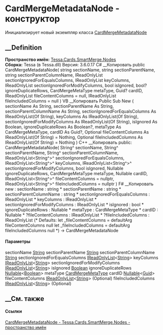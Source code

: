 # CardMergeMetadataNode - конструктор
Инициализирует новый экземпляр класса
[CardMergeMetadataNode](T_Tessa_Cards_SmartMerge_Nodes_CardMergeMetadataNode.htm)
##  __Definition
 **Пространство имён:**
[Tessa.Cards.SmartMerge.Nodes](N_Tessa_Cards_SmartMerge_Nodes.htm)  
 **Сборка:** Tessa (в Tessa.dll) Версия: 3.6.0.17
C# __Копировать
     public CardMergeMetadataNode(
    	string sectionName,
    	string sectionParentName,
    	string sectionParentColumnName,
    	IReadOnlyList<string> sectionIgnoredForEqualsColumns,
    	IReadOnlyList<string> keyColumns,
    	IReadOnlyList<string> sectionIgnoredForModifyColumns,
    	bool isIgnored,
    	bool? ignoreDuplicateRows,
    	CardMergeMetaType metaType,
    	Guid? cardID,
    	IReadOnlyList<string> fileContentColumns = null,
    	IReadOnlyList<string> fileIncludedColumns = null
    )
VB __Копировать
     Public Sub New ( 
    	sectionName As String,
    	sectionParentName As String,
    	sectionParentColumnName As String,
    	sectionIgnoredForEqualsColumns As IReadOnlyList(Of String),
    	keyColumns As IReadOnlyList(Of String),
    	sectionIgnoredForModifyColumns As IReadOnlyList(Of String),
    	isIgnored As Boolean,
    	ignoreDuplicateRows As Boolean?,
    	metaType As CardMergeMetaType,
    	cardID As Guid?,
    	Optional fileContentColumns As IReadOnlyList(Of String) = Nothing,
    	Optional fileIncludedColumns As IReadOnlyList(Of String) = Nothing
    )
C++ __Копировать
     public:
    CardMergeMetadataNode(
    	String^ sectionName, 
    	String^ sectionParentName, 
    	String^ sectionParentColumnName, 
    	IReadOnlyList<String^>^ sectionIgnoredForEqualsColumns, 
    	IReadOnlyList<String^>^ keyColumns, 
    	IReadOnlyList<String^>^ sectionIgnoredForModifyColumns, 
    	bool isIgnored, 
    	Nullable<bool> ignoreDuplicateRows, 
    	CardMergeMetaType metaType, 
    	Nullable<Guid> cardID, 
    	IReadOnlyList<String^>^ fileContentColumns = nullptr, 
    	IReadOnlyList<String^>^ fileIncludedColumns = nullptr
    )
F# __Копировать
     new : 
            sectionName : string * 
            sectionParentName : string * 
            sectionParentColumnName : string * 
            sectionIgnoredForEqualsColumns : IReadOnlyList<string> * 
            keyColumns : IReadOnlyList<string> * 
            sectionIgnoredForModifyColumns : IReadOnlyList<string> * 
            isIgnored : bool * 
            ignoreDuplicateRows : Nullable<bool> * 
            metaType : CardMergeMetaType * 
            cardID : Nullable<Guid> * 
            ?fileContentColumns : IReadOnlyList<string> * 
            ?fileIncludedColumns : IReadOnlyList<string> 
    (* Defaults:
            let _fileContentColumns = defaultArg fileContentColumns null
            let _fileIncludedColumns = defaultArg fileIncludedColumns null
    *)
    -> CardMergeMetadataNode
#### Параметры
sectionName [String](https://learn.microsoft.com/dotnet/api/system.string)
sectionParentName
[String](https://learn.microsoft.com/dotnet/api/system.string)
sectionParentColumnName
[String](https://learn.microsoft.com/dotnet/api/system.string)
sectionIgnoredForEqualsColumns
[IReadOnlyList](https://learn.microsoft.com/dotnet/api/system.collections.generic.ireadonlylist-1)<[String](https://learn.microsoft.com/dotnet/api/system.string)>
keyColumns
[IReadOnlyList](https://learn.microsoft.com/dotnet/api/system.collections.generic.ireadonlylist-1)<[String](https://learn.microsoft.com/dotnet/api/system.string)>
sectionIgnoredForModifyColumns
[IReadOnlyList](https://learn.microsoft.com/dotnet/api/system.collections.generic.ireadonlylist-1)<[String](https://learn.microsoft.com/dotnet/api/system.string)>
isIgnored [Boolean](https://learn.microsoft.com/dotnet/api/system.boolean)
ignoreDuplicateRows
[Nullable](https://learn.microsoft.com/dotnet/api/system.nullable-1)<[Boolean](https://learn.microsoft.com/dotnet/api/system.boolean)>
metaType [CardMergeMetaType](T_Tessa_Cards_SmartMerge_CardMergeMetaType.htm)
cardID
[Nullable](https://learn.microsoft.com/dotnet/api/system.nullable-1)<[Guid](https://learn.microsoft.com/dotnet/api/system.guid)>
fileContentColumns
[IReadOnlyList](https://learn.microsoft.com/dotnet/api/system.collections.generic.ireadonlylist-1)<[String](https://learn.microsoft.com/dotnet/api/system.string)>
(Optional)
fileIncludedColumns
[IReadOnlyList](https://learn.microsoft.com/dotnet/api/system.collections.generic.ireadonlylist-1)<[String](https://learn.microsoft.com/dotnet/api/system.string)>
(Optional)
## __См. также
#### Ссылки
[CardMergeMetadataNode -
](T_Tessa_Cards_SmartMerge_Nodes_CardMergeMetadataNode.htm)
[Tessa.Cards.SmartMerge.Nodes - пространство
имён](N_Tessa_Cards_SmartMerge_Nodes.htm)
